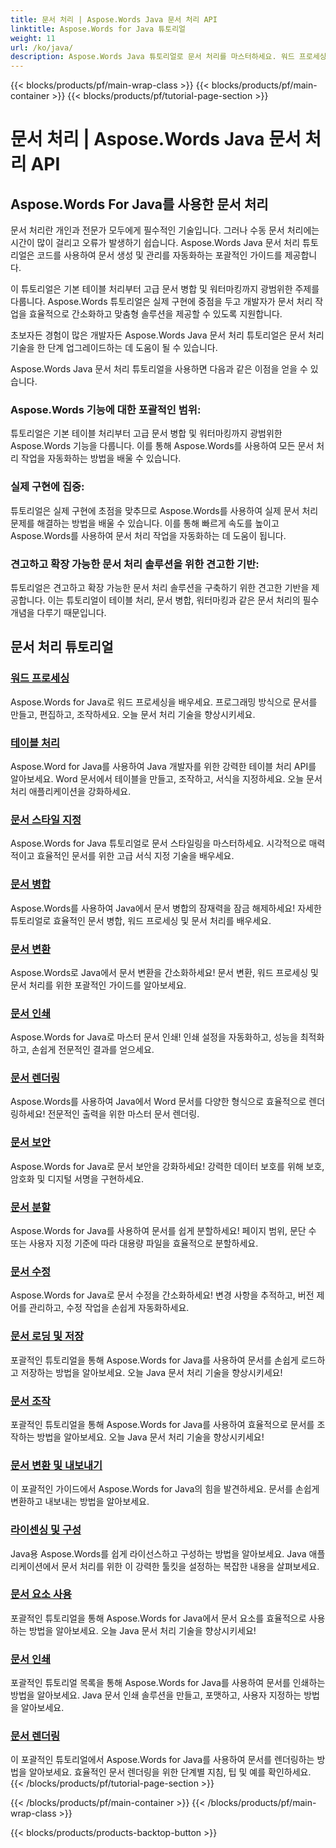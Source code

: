 ```yaml
---
title: 문서 처리 | Aspose.Words Java 문서 처리 API
linktitle: Aspose.Words for Java 튜토리얼
weight: 11
url: /ko/java/
description: Aspose.Words Java 튜토리얼로 문서 처리를 마스터하세요. 워드 프로세싱, 테이블 프로세싱, 병합 등을 배우세요. 문서 작업을 효율적으로 자동화하세요.
---
```


{{< blocks/products/pf/main-wrap-class >}}
{{< blocks/products/pf/main-container >}}
{{< blocks/products/pf/tutorial-page-section >}}

# 문서 처리 | Aspose.Words Java 문서 처리 API

## Aspose.Words For Java를 사용한 문서 처리
문서 처리란 개인과 전문가 모두에게 필수적인 기술입니다. 그러나 수동 문서 처리에는 시간이 많이 걸리고 오류가 발생하기 쉽습니다. Aspose.Words Java 문서 처리 튜토리얼은 코드를 사용하여 문서 생성 및 관리를 자동화하는 포괄적인 가이드를 제공합니다.

이 튜토리얼은 기본 테이블 처리부터 고급 문서 병합 및 워터마킹까지 광범위한 주제를 다룹니다. Aspose.Words 튜토리얼은 실제 구현에 중점을 두고 개발자가 문서 처리 작업을 효율적으로 간소화하고 맞춤형 솔루션을 제공할 수 있도록 지원합니다.

초보자든 경험이 많은 개발자든 Aspose.Words Java 문서 처리 튜토리얼은 문서 처리 기술을 한 단계 업그레이드하는 데 도움이 될 수 있습니다.

Aspose.Words Java 문서 처리 튜토리얼을 사용하면 다음과 같은 이점을 얻을 수 있습니다.

### Aspose.Words 기능에 대한 포괄적인 범위: 
튜토리얼은 기본 테이블 처리부터 고급 문서 병합 및 워터마킹까지 광범위한 Aspose.Words 기능을 다룹니다. 이를 통해 Aspose.Words를 사용하여 모든 문서 처리 작업을 자동화하는 방법을 배울 수 있습니다.
### 실제 구현에 집중: 
튜토리얼은 실제 구현에 초점을 맞추므로 Aspose.Words를 사용하여 실제 문서 처리 문제를 해결하는 방법을 배울 수 있습니다. 이를 통해 빠르게 속도를 높이고 Aspose.Words를 사용하여 문서 처리 작업을 자동화하는 데 도움이 됩니다.
### 견고하고 확장 가능한 문서 처리 솔루션을 위한 견고한 기반:
튜토리얼은 견고하고 확장 가능한 문서 처리 솔루션을 구축하기 위한 견고한 기반을 제공합니다. 이는 튜토리얼이 테이블 처리, 문서 병합, 워터마킹과 같은 문서 처리의 필수 개념을 다루기 때문입니다.
## 문서 처리 튜토리얼
### [워드 프로세싱](./word-processing/) 
Aspose.Words for Java로 워드 프로세싱을 배우세요. 프로그래밍 방식으로 문서를 만들고, 편집하고, 조작하세요. 오늘 문서 처리 기술을 향상시키세요.
### [테이블 처리](./table-processing/)
Aspose.Word for Java를 사용하여 Java 개발자를 위한 강력한 테이블 처리 API를 알아보세요. Word 문서에서 테이블을 만들고, 조작하고, 서식을 지정하세요. 오늘 문서 처리 애플리케이션을 강화하세요.
### [문서 스타일 지정](./document-styling/)
Aspose.Words for Java 튜토리얼로 문서 스타일링을 마스터하세요. 시각적으로 매력적이고 효율적인 문서를 위한 고급 서식 지정 기술을 배우세요. 
### [문서 병합](./document-merging/)
Aspose.Words를 사용하여 Java에서 문서 병합의 잠재력을 잠금 해제하세요! 자세한 튜토리얼로 효율적인 문서 병합, 워드 프로세싱 및 문서 처리를 배우세요. 
### [문서 변환](./document-converting/)
Aspose.Words로 Java에서 문서 변환을 간소화하세요! 문서 변환, 워드 프로세싱 및 문서 처리를 위한 포괄적인 가이드를 알아보세요.
### [문서 인쇄](./document-printing/)
Aspose.Words for Java로 마스터 문서 인쇄! 인쇄 설정을 자동화하고, 성능을 최적화하고, 손쉽게 전문적인 결과를 얻으세요.
### [문서 렌더링](./document-rendering/)
Aspose.Words를 사용하여 Java에서 Word 문서를 다양한 형식으로 효율적으로 렌더링하세요! 전문적인 출력을 위한 마스터 문서 렌더링.
### [문서 보안](./document-security/)
Aspose.Words for Java로 문서 보안을 강화하세요! 강력한 데이터 보호를 위해 보호, 암호화 및 디지털 서명을 구현하세요. 
### [문서 분할](./document-splitting/)
Aspose.Words for Java를 사용하여 문서를 쉽게 분할하세요! 페이지 범위, 문단 수 또는 사용자 지정 기준에 따라 대용량 파일을 효율적으로 분할하세요.
### [문서 수정](./document-revision/)
Aspose.Words for Java로 문서 수정을 간소화하세요! 변경 사항을 추적하고, 버전 제어를 관리하고, 수정 작업을 손쉽게 자동화하세요. 
### [문서 로딩 및 저장](./document-loading-and-saving/)
포괄적인 튜토리얼을 통해 Aspose.Words for Java를 사용하여 문서를 손쉽게 로드하고 저장하는 방법을 알아보세요. 오늘 Java 문서 처리 기술을 향상시키세요!
### [문서 조작](./document-manipulation/)
포괄적인 튜토리얼을 통해 Aspose.Words for Java를 사용하여 효율적으로 문서를 조작하는 방법을 알아보세요. 오늘 Java 문서 처리 기술을 향상시키세요!
### [문서 변환 및 내보내기](./document-conversion-and-export/)
이 포괄적인 가이드에서 Aspose.Words for Java의 힘을 발견하세요. 문서를 손쉽게 변환하고 내보내는 방법을 알아보세요.
### [라이센싱 및 구성](./licensing-and-configuration/)
Java용 Aspose.Words를 쉽게 라이선스하고 구성하는 방법을 알아보세요. Java 애플리케이션에서 문서 처리를 위한 이 강력한 툴킷을 설정하는 복잡한 내용을 살펴보세요.
### [문서 요소 사용](./using-document-elements/)
포괄적인 튜토리얼을 통해 Aspose.Words for Java에서 문서 요소를 효율적으로 사용하는 방법을 알아보세요. 오늘 Java 문서 처리 기술을 향상시키세요!
### [문서 인쇄](./printing-documents/)
포괄적인 튜토리얼 목록을 통해 Aspose.Words for Java를 사용하여 문서를 인쇄하는 방법을 알아보세요. Java 문서 인쇄 솔루션을 만들고, 포맷하고, 사용자 지정하는 방법을 알아보세요.
### [문서 렌더링](./rendering-documents/)
이 포괄적인 튜토리얼에서 Aspose.Words for Java를 사용하여 문서를 렌더링하는 방법을 알아보세요. 효율적인 문서 렌더링을 위한 단계별 지침, 팁 및 예를 확인하세요.
{{< /blocks/products/pf/tutorial-page-section >}}

{{< /blocks/products/pf/main-container >}}
{{< /blocks/products/pf/main-wrap-class >}}

{{< blocks/products/products-backtop-button >}}
